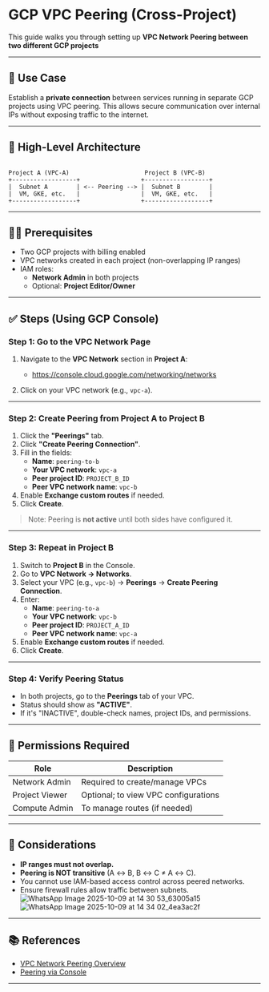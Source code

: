 # GCP VPC Peering (Cross-Project) 

This guide walks you through setting up **VPC Network Peering between two different GCP projects** 

---

## 📌 Use Case

Establish a **private connection** between services running in separate GCP projects using VPC peering. This allows secure communication over internal IPs without exposing traffic to the internet.

---

## 🧭 High-Level Architecture

```

Project A (VPC-A)                     Project B (VPC-B)
+------------------+                 +------------------+
|  Subnet A        | <-- Peering --> |  Subnet B        |
|  VM, GKE, etc.   |                 |  VM, GKE, etc.   |
+------------------+                 +------------------+

```

---

## 🧑‍💻 Prerequisites

- Two GCP projects with billing enabled
- VPC networks created in each project (non-overlapping IP ranges)
- IAM roles:
  - **Network Admin** in both projects
  - Optional: **Project Editor/Owner**

---

## ✅ Steps (Using GCP Console)

### Step 1: Go to the VPC Network Page

1. Navigate to the **VPC Network** section in **Project A**:
   - https://console.cloud.google.com/networking/networks

2. Click on your VPC network (e.g., `vpc-a`).

---

### Step 2: Create Peering from Project A to Project B

1. Click the **"Peerings"** tab.
2. Click **"Create Peering Connection"**.
3. Fill in the fields:
   - **Name**: `peering-to-b`
   - **Your VPC network**: `vpc-a`
   - **Peer project ID**: `PROJECT_B_ID`
   - **Peer VPC network name**: `vpc-b`
4. Enable **Exchange custom routes** if needed.
5. Click **Create**.

> Note: Peering is **not active** until both sides have configured it.

---

### Step 3: Repeat in Project B

1. Switch to **Project B** in the Console.
2. Go to **VPC Network → Networks**.
3. Select your VPC (e.g., `vpc-b`) → **Peerings** → **Create Peering Connection**.
4. Enter:
   - **Name**: `peering-to-a`
   - **Your VPC network**: `vpc-b`
   - **Peer project ID**: `PROJECT_A_ID`
   - **Peer VPC network name**: `vpc-a`
5. Enable **Exchange custom routes** if needed.
6. Click **Create**.

---

### Step 4: Verify Peering Status

- In both projects, go to the **Peerings** tab of your VPC.
- Status should show as **"ACTIVE"**.
- If it's "INACTIVE", double-check names, project IDs, and permissions.

---

## 🔐 Permissions Required

| Role              | Description                         |
|-------------------|-------------------------------------|
| Network Admin     | Required to create/manage VPCs      |
| Project Viewer    | Optional; to view VPC configurations|
| Compute Admin     | To manage routes (if needed)        |

---

## 🚧 Considerations

- **IP ranges must not overlap.**
- **Peering is NOT transitive** (A ↔ B, B ↔ C ≠ A ↔ C).
- You cannot use IAM-based access control across peered networks.
- Ensure firewall rules allow traffic between subnets.
![WhatsApp Image 2025-10-09 at 14 30 53_63005a15](https://github.com/user-attachments/assets/f7b28c4b-b989-4d87-9fa8-b46793b8044e)
![WhatsApp Image 2025-10-09 at 14 34 02_4ea3ac2f](https://github.com/user-attachments/assets/333fcc99-49f2-4b9f-8648-0e747046e646)


---

## 📚 References

- [VPC Network Peering Overview](https://cloud.google.com/vpc/docs/vpc-peering)
- [Peering via Console](https://cloud.google.com/vpc/docs/using-vpc-peering#console)

---



